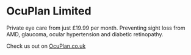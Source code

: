 # OcuPlan Limited

Private eye care from just £19.99 per month. Preventing sight loss from AMD, glaucoma, ocular hypertension and diabetic retinopathy.

Check us out on [OcuPlan.co.uk](https://ocuplan.co.uk)
